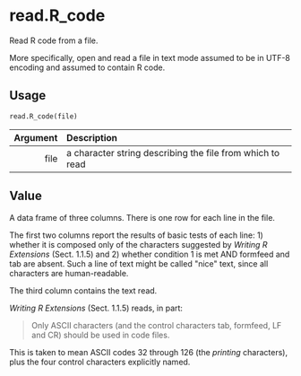 read.R_code
===========

Read R code from a file.

More specifically, open and read a file in text mode assumed to be in UTF-8 encoding and assumed to contain R code.

Usage
-----

    read.R_code(file)
    
| Argument | Description                                               |
| -------: | :-------------------------------------------------------- |
|     file | a character string describing the file from which to read |

Value
-----

A data frame of three columns.
There is one row for each line in the file.

The first two columns report the results of basic tests of each line: 1)
whether it is composed only of the characters suggested by
_Writing R Extensions_ (Sect. 1.1.5)
and 2) whether condition 1 is met AND formfeed and tab are absent.
Such a line of text might be called "nice" text, since all characters are human-readable.

The third column contains the text read.

_Writing R Extensions_ (Sect. 1.1.5) reads, in part:

> Only ASCII characters (and the control characters tab,
> formfeed, LF and CR) should be used in code files.

This is taken to mean ASCII codes 32 through 126
(the _printing_ characters), plus the four control characters explicitly named.
